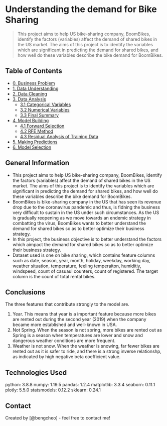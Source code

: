 # Understanding the demand for Bike Sharing
> This project aims to help US bike-sharing company, BoomBikes, identify the factors (variables) affect the demand of shared bikes in the US market. The aims of this project is to identify the variables which are significant in predicting the demand for shared bikes, and how well do these variables describe the bike demand for BoomBikes.


## Table of Contents
* [0. Business Problem](#0-business-problem)
* [1. Data Understanding](#1-data-understanding)
* [2. Data Cleaning](#2-data-cleaning)
* [3. Data Analysis](#3-data-analysis)
    * [3.1 Categorical Variables](#31-categorical-variables)
    * [3.2 Numerical Variables](#32-numerical-variables)
    * [3.3 Final Summary](#33-final-summary)
* [4. Model Building](#4-model-building)
    * [4.1 Forward Selection](#41-forward-selection)
    * [4.2 RFE Method](#42-rfe-method)
    * [4.3 Residual Analysis of Training Data](#43-residual-analsis-of-training-data)
* [5. Making Predictions](#5-making-predictions)
* [6. Model Selection](#6-model-selection)


## General Information
- This project aims to help US bike-sharing company, BoomBikes, identify the factors (variables) affect the demand of shared bikes in the US market. The aims of this project is to identify the variables which are significant in predicting the demand for shared bikes, and how well do these variables describe the bike demand for BoomBikes.
- BoomBikes is bike-sharing company in the US that has seen its revenue drop due to the coronavirus pandemic and thus, is fidning the business very difficult to sustain in the US under such circumstances. As the US is gradually reopening as we move towards an endemic strategy in combatting the virus, BoomBikes wants to better understand the demand for shared bikes so as to better optimize their business strategy.
- In this project, the business objective is to better understand the factors which aimpact the demand for shared bikes so as to better optimize their business strategy.
- Dataset used is one on bike sharing, which contains feature columns such as date, season, year, month, holiday, weekday, working day, weather situation, temperature, feeling temperaiton, humiditiy, windspeed, count of casuaul counters, count of registered. The target column is the count of total rental bikes. 


## Conclusions
The three features that contribute strongly to the model are.
1. Year. This means that year is a important feature because more bikes are rented out during the second year (2019) when the company became more established and well-known in USA.
2. Not Spring. When the season is not spring, more bikes are rented out as Spring is a season when temperatures are lower and snow and dangerous weather conditions are more frequent.
3. Weather is not snow. When the weather is snowing, far fewer bikes are rented out as it is safer to ride, and there is a strong inverse relationshp, as indicated by high negative beta coefficient value. 

## Technologies Used
python:  3.8.8
numpy:  1.19.5
pandas:  1.2.4
matplotlib:  3.3.4
seaborn:  0.11.1
plotly:  5.5.0
statsmodels:  0.12.2
sklearn:  0.24.1

## Contact
Created by [@bengcheo] - feel free to contact me!


<!-- Optional -->
<!-- ## License -->
<!-- This project is open source and available under the [... License](). -->

<!-- You don't have to include all sections - just the one's relevant to your project -->
